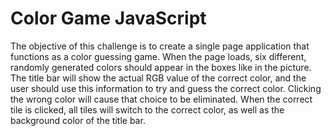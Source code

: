 # Color Game JavaScript

The objective of this challenge is to create a single page application that functions as a color guessing game. When the page loads, six different, randomly generated colors should appear in the boxes like in the picture. The title bar will show the actual RGB value of the correct color, and the user should use this information to try and guess the correct color. Clicking the wrong color will cause that choice to be eliminated. When the correct tile is clicked, all tiles will switch to the correct color, as well as the background color of the title bar. 
